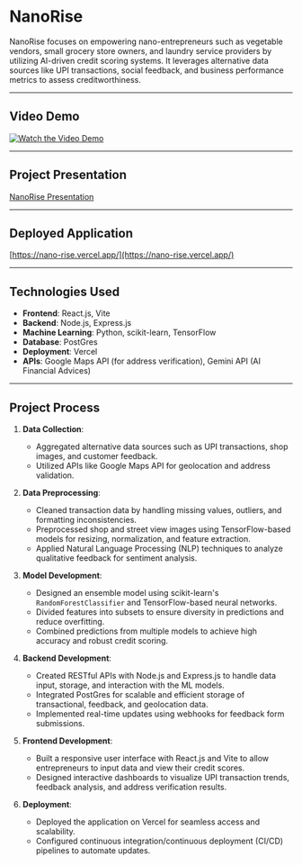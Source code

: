 # NanoRise

NanoRise focuses on empowering nano-entrepreneurs such as vegetable vendors, small grocery store owners, and laundry service providers by utilizing AI-driven credit scoring systems. It leverages alternative data sources like UPI transactions, social feedback, and business performance metrics to assess creditworthiness.

---

## Video Demo

[![Watch the Video Demo](https://via.placeholder.com/150)](your-video-demo-link)

---

## Project Presentation

[NanoRise Presentation](https://www.canva.com/design/DAGXErtOwNo/6VFu6QZjQojSZ-PosC2ZRg/edit?ui=eyJEIjp7IlAiOnsiQiI6ZmFsc2V9fX0)

---

## Deployed Application

[https://nano-rise.vercel.app/](https://nano-rise.vercel.app/)

---

## Technologies Used

- **Frontend**: React.js, Vite
- **Backend**: Node.js, Express.js
- **Machine Learning**: Python, scikit-learn, TensorFlow
- **Database**: PostGres
- **Deployment**: Vercel
- **APIs**: Google Maps API (for address verification), Gemini API (AI Financial Advices)

---

## Project Process

1. **Data Collection**:
   - Aggregated alternative data sources such as UPI transactions, shop images, and customer feedback.
   - Utilized APIs like Google Maps API for geolocation and address validation.

2. **Data Preprocessing**:
   - Cleaned transaction data by handling missing values, outliers, and formatting inconsistencies.
   - Preprocessed shop and street view images using TensorFlow-based models for resizing, normalization, and feature extraction.
   - Applied Natural Language Processing (NLP) techniques to analyze qualitative feedback for sentiment analysis.

3. **Model Development**:
   - Designed an ensemble model using scikit-learn's `RandomForestClassifier` and TensorFlow-based neural networks.
   - Divided features into subsets to ensure diversity in predictions and reduce overfitting.
   - Combined predictions from multiple models to achieve high accuracy and robust credit scoring.

4. **Backend Development**:
   - Created RESTful APIs with Node.js and Express.js to handle data input, storage, and interaction with the ML models.
   - Integrated PostGres for scalable and efficient storage of transactional, feedback, and geolocation data.
   - Implemented real-time updates using webhooks for feedback form submissions.

5. **Frontend Development**:
   - Built a responsive user interface with React.js and Vite to allow entrepreneurs to input data and view their credit scores.
   - Designed interactive dashboards to visualize UPI transaction trends, feedback analysis, and address verification results.

6. **Deployment**:
   - Deployed the application on Vercel for seamless access and scalability.
   - Configured continuous integration/continuous deployment (CI/CD) pipelines to automate updates.
